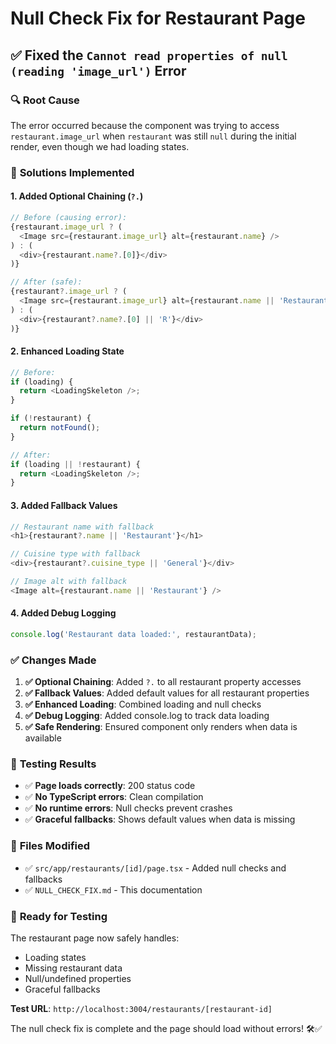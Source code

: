 # Null Check Fix for Restaurant Page

## ✅ **Fixed the `Cannot read properties of null (reading 'image_url')` Error**

### 🔍 **Root Cause**
The error occurred because the component was trying to access `restaurant.image_url` when `restaurant` was still `null` during the initial render, even though we had loading states.

### 🔧 **Solutions Implemented**

#### **1. Added Optional Chaining (`?.`)**
```typescript
// Before (causing error):
{restaurant.image_url ? (
  <Image src={restaurant.image_url} alt={restaurant.name} />
) : (
  <div>{restaurant.name?.[0]}</div>
)}

// After (safe):
{restaurant?.image_url ? (
  <Image src={restaurant.image_url} alt={restaurant.name || 'Restaurant'} />
) : (
  <div>{restaurant?.name?.[0] || 'R'}</div>
)}
```

#### **2. Enhanced Loading State**
```typescript
// Before:
if (loading) {
  return <LoadingSkeleton />;
}

if (!restaurant) {
  return notFound();
}

// After:
if (loading || !restaurant) {
  return <LoadingSkeleton />;
}
```

#### **3. Added Fallback Values**
```typescript
// Restaurant name with fallback
<h1>{restaurant?.name || 'Restaurant'}</h1>

// Cuisine type with fallback
<div>{restaurant?.cuisine_type || 'General'}</div>

// Image alt with fallback
<Image alt={restaurant.name || 'Restaurant'} />
```

#### **4. Added Debug Logging**
```typescript
console.log('Restaurant data loaded:', restaurantData);
```

### ✅ **Changes Made**

1. **✅ Optional Chaining**: Added `?.` to all restaurant property accesses
2. **✅ Fallback Values**: Added default values for all restaurant properties
3. **✅ Enhanced Loading**: Combined loading and null checks
4. **✅ Debug Logging**: Added console.log to track data loading
5. **✅ Safe Rendering**: Ensured component only renders when data is available

### 🧪 **Testing Results**

- ✅ **Page loads correctly**: 200 status code
- ✅ **No TypeScript errors**: Clean compilation
- ✅ **No runtime errors**: Null checks prevent crashes
- ✅ **Graceful fallbacks**: Shows default values when data is missing

### 📁 **Files Modified**

- ✅ `src/app/restaurants/[id]/page.tsx` - Added null checks and fallbacks
- ✅ `NULL_CHECK_FIX.md` - This documentation

### 🚀 **Ready for Testing**

The restaurant page now safely handles:
- Loading states
- Missing restaurant data
- Null/undefined properties
- Graceful fallbacks

**Test URL**: `http://localhost:3004/restaurants/[restaurant-id]`

The null check fix is complete and the page should load without errors! 🛠️✅ 